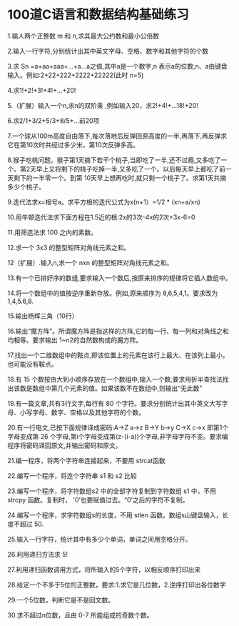 # 100道C语言和数据结构基础练习
1.输人两个正整数 m 和 n,求其最大公约数和最小公倍数

2.输入一行字符,分别统计出其中英文字母、空格、数字和其他字符的个数

3.求 Sn =a+aa+aaa+…+a…a之值,其中a是一个数字,n 表示a的位数,n、a由键盘输入。例如:2+22+222+2222+22222(此时 n=5)

4.求1!+2!+3!+4!+…+20!

5.（扩展）输入一个n,求n的双阶乘 ,例如输入20，求2!+4!+…18!+20!

6.求2/1+3/2+5/3+8/5+...前20项 

7.一个球从100m高度自由落下,每次落地后反弹回原高度的一半,再落下,再反弹求它在第10次时共经过多少米，第10次反弹多高。

8.猴子吃桃问题。猴子第1天摘下若干个桃子,当即吃了一半,还不过瘾,又多吃了一个。第2天早上又将剩下的桃子吃掉一半,又多吃了一个。以后每天早上都吃了前一天剩下的一半零一个。到第 10天早上想再吃时,就只剩一个桃子了。求第1天共摘多少个桃子。

9.迭代法求x=根号a。求平方根的迭代公式为x(n+1）=1/2 * (xn+a/xn)

10.用牛顿迭代法求下面方程在1.5近的根:2x的3次-4x的2次+3x-6=0

11.用筛选法求 100 之内的素数。

12.求一个 3x3 的整型矩阵对角线元素之和。

12（扩展）.输入n,求一个 nxn 的整型矩阵对角线元素之和。

13.有一个已排好序的数组,要求输入一个数后,按原来排序的规律将它插人数组中。

14.将一个数组中的值按逆序重新存放。例如,原来顺序为 8,6,5,4,1。要求改为 1,4,5.6,8.

15.输出杨辉三角（10行）

16.输出“魔方阵”。所谓魔方阵是指这样的方阵,它的每一行、每一列和对角线之和均相等。要求输出 1~n2的自然数构成的魔方阵。

17.找出一个二维数组中的鞍点,即该位置上的元素在该行上最大、在该列上最小。也可能没有鞍点。

18.有 15 个数按由大到小顺序存放在一个数组中,输入一个数,要求用折半查找法找出该数是数组中第几个元素的值。如果该数不在数组中,则输出“无此数”

19.有一篇文章,共有3行文字,每行有 80 个字符。要求分别统计出其中英文大写字母、小写字母、数字、空格以及其他字符的个数。

20.有一行电文,已按下面规律译成密码:A->Z	a->z  B->Y	b->y  C->X	c->x  即第1个字母变成第 26 个字母,第i个字母变成第(z-(i-a))个字母,非字母字符不变。要求编程序将密码译回原文,并输出密码和原文。

21.编一程序，将两个字符串连接起来，不要用 strcat函数

22.编写一个程序，将连个字符串 s1 和 s2 比较

23.编写一个程序，将字符数组s2 中的全部字符复制到字符数组 s1 中，不用 strcpy 函数。复制时， '0’也要赋值过去。“0’之后的字符不复制。

24.编写一个程序，求字符数组s的长度，不用 stlen 函数。数组s山键盘输入，长度不超过 50.

25.输入一行字符，统计其中有多少个单词，单词之间用空格分开。

26.利用递归方法求 5!

27.利用递归函数调用方式，将所输入的5个字符，以相反顺序打印出来

28.给定一个不多于5位的正整数，要求:1.求它是几位数，2.逆序打印出各位数字

29.一个5位数，判断它是不是回文数。

30.求不超过n位数，且由 0-7 所能组成的奇数个数。 
